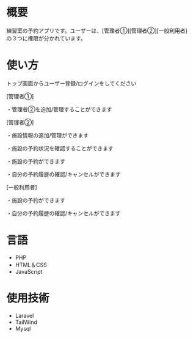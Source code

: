 # 概要
練習室の予約アプリです。ユーザーは、[管理者①][管理者②][一般利用者]　　の３つに権限が分かれています。

# 使い方

トップ画面からユーザー登録/ログインをしてください　　

[管理者①]

・管理者②を追加/管理することができます　　

[管理者②]　　

・施設情報の追加/管理ができます　　

・施設の予約状況を確認することができます　　

・施設の予約ができます　　

・自分の予約履歴の確認/キャンセルができます　　

[一般利用者]　　

・施設の予約ができます　　

・自分の予約履歴の確認/キャンセルができます　　

# 言語
* PHP
* HTML＆CSS
* JavaScript

# 使用技術
* Laravel
* TailWind
* Mysql

